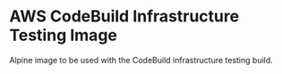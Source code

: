 # AWS CodeBuild Infrastructure Testing Image

Alpine image to be used with the CodeBuild infrastructure testing build.
